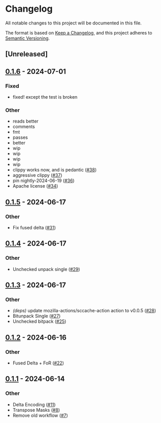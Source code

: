 # Changelog
All notable changes to this project will be documented in this file.

The format is based on [Keep a Changelog](https://keepachangelog.com/en/1.0.0/),
and this project adheres to [Semantic Versioning](https://semver.org/spec/v2.0.0.html).

## [Unreleased]

## [0.1.6](https://github.com/spiraldb/fastlanes/compare/v0.1.5...v0.1.6) - 2024-07-01

### Fixed
- fixed! except the test is broken

### Other
- reads better
- comments
- fmt
- passes
- better
- wip
- wip
- wip
- wip
- clippy works now, and is pedantic ([#38](https://github.com/spiraldb/fastlanes/pull/38))
- aggressive clippy ([#37](https://github.com/spiraldb/fastlanes/pull/37))
- pin nightly-2024-06-19 ([#36](https://github.com/spiraldb/fastlanes/pull/36))
- Apache license ([#34](https://github.com/spiraldb/fastlanes/pull/34))

## [0.1.5](https://github.com/spiraldb/fastlanes/compare/v0.1.4...v0.1.5) - 2024-06-17

### Other
- Fix fused delta ([#31](https://github.com/spiraldb/fastlanes/pull/31))

## [0.1.4](https://github.com/spiraldb/fastlanes/compare/v0.1.3...v0.1.4) - 2024-06-17

### Other
- Unchecked unpack single ([#29](https://github.com/spiraldb/fastlanes/pull/29))

## [0.1.3](https://github.com/spiraldb/fastlanes/compare/v0.1.2...v0.1.3) - 2024-06-17

### Other
- *(deps)* update mozilla-actions/sccache-action action to v0.0.5 ([#28](https://github.com/spiraldb/fastlanes/pull/28))
- Bitunpack Single ([#27](https://github.com/spiraldb/fastlanes/pull/27))
- Unchecked bitpack ([#25](https://github.com/spiraldb/fastlanes/pull/25))

## [0.1.2](https://github.com/spiraldb/fastlanes/compare/v0.1.1...v0.1.2) - 2024-06-16

### Other
- Fused Delta + FoR ([#22](https://github.com/spiraldb/fastlanes/pull/22))

## [0.1.1](https://github.com/spiraldb/fastlanes-rs/compare/v0.1.0...v0.1.1) - 2024-06-14

### Other
- Delta Encoding ([#11](https://github.com/spiraldb/fastlanes-rs/pull/11))
- Transpose Masks ([#8](https://github.com/spiraldb/fastlanes-rs/pull/8))
- Remove old workflow ([#7](https://github.com/spiraldb/fastlanes-rs/pull/7))

